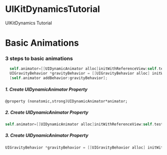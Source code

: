 UIKitDynamicsTutorial
=====================

UIKitDynamics Tutorial

# Basic Animations

### 3 steps to basic animations

  ```objective-c
    self.animator=[[UIDynamicAnimator alloc]initWithReferenceView:self.testView];
    UIGravityBehavior *gravityBehavior = [[UIGravityBehavior alloc] initWithItems:@[self.testView]];
    [self.animator addBehavior:gravityBehavior];
```

##### 1. Create UIDynamicAnimator Property
`
@property (nonatomic,strong)UIDynamicAnimator*animator;
`

##### 2. Create UIDynamicAnimator Property
  ```objective-c
self.animator=[[UIDynamicAnimator alloc]initWithReferenceView:self.testView];
```
##### 3. Create UIDynamicAnimator Property
  ```objective-c
UIGravityBehavior *gravityBehavior = [[UIGravityBehavior alloc] initWithItems:@[WhatEverViewYouWant1,WhatEverViewYouWant2]];
```
